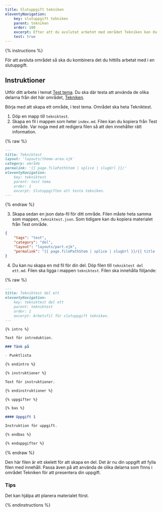 ```yaml
---
title: Slutuppgift tekniken
eleventyNavigation:
    key: slutuppgift tekniken
    parent: tekniken
    order: 100
    excerpt: Efter att du avslutat arbetet med området Tekniken kan du göra slutuppgiften för att pröva dina kunskaper.
    test: true
---
```


{% instructions %}

För att avsluta området så ska du kombinera det du hittills arbetat med i en slutuppgift.

## Instruktioner

Utför ditt arbete i temat [Test tema](/test-tema). Du ska där testa att använda de olika delarna från det här området, [Tekniken](/tekniken).

Börja med att skapa ett område, i test tema. Området ska heta Tekniktest. 
1. Döp en mapp till ```tekniktest```.
2. Skapa en fil i mappen som heter ```index.md```. Filen kan du kopiera från Test område. Var noga med att redigera filen så att den innehåller rätt information.

{% raw %}
```markdown
---
title: Tekniktest
layout: 'layouts/theme-area.njk'
category: område
permalink: '{{ page.filePathStem | splice | slugUrl }}/'
eleventyNavigation:
    key: tekniktest
    parent: test tema
    order: 1
    excerpt: Slutuppgiften att testa tekniken.
---


```
{% endraw %}

3. Skapa sedan en json data-fil för ditt område. Filen måste heta samma som mappen, ```tekniktest.json```. Som tidigare kan du kopiera materialet från Test område.

```json
{
    "tags": "test",
    "category": "del",
    "layout": "layouts/part.njk",
    "permalink": "{{ page.filePathStem | splice | slugUrl }}/{{ title | slug }}/"
}
```

4. Du kan nu skapa en md fil för din del. Döp filen till ```tekniktest del ett.md```. Filen ska ligga i mappen ```tekniktest```. Filen ska innehålla följande:

{% raw %}
```markdown
---
title: Tekniktest del ett
eleventyNavigation:
    key: tekniktest del ett
    parent: tekniktest
    order: 1
    excerpt: Arbetsfil för slutuppgift tekniken.
---

{% intro %}

Text för introduktion.

### Tänk på

- Punktlista

{% endintro %}

{% instruktioner %}

Text för instruktioner.

{% endinstruktioner %}

{% uppgifter %}

{% bas %}

#### Uppgift 1

Instruktion för uppgift.

{% endbas %}

{% enduppgifter %}
```
{% endraw %}

Den här filen är ett skelett för att skapa en del. Det är nu din uppgift att fylla filen med innehåll. Passa även på att använda de olika delarna som finns i området Tekniken för att presentera din uppgift.

### Tips

Det kan hjälpa att planera materialet först.

{% endinstructions %}